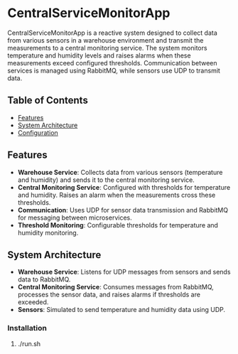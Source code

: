 # CentralServiceMonitorApp


CentralServiceMonitorApp is a reactive system designed to collect data from various sensors in a warehouse environment and transmit the measurements to a central monitoring service. The system monitors temperature and humidity levels and raises alarms when these measurements exceed configured thresholds. Communication between services is managed using RabbitMQ, while sensors use UDP to transmit data.

## Table of Contents

- [Features](#features)
- [System Architecture](#system-architecture)
- [Configuration](#configuration)

## Features

- **Warehouse Service**: Collects data from various sensors (temperature and humidity) and sends it to the central monitoring service.
- **Central Monitoring Service**: Configured with thresholds for temperature and humidity. Raises an alarm when the measurements cross these thresholds.
- **Communication**: Uses UDP for sensor data transmission and RabbitMQ for messaging between microservices.
- **Threshold Monitoring**: Configurable thresholds for temperature and humidity monitoring.


## System Architecture

- **Warehouse Service**: Listens for UDP messages from sensors and sends data to RabbitMQ.
- **Central Monitoring Service**: Consumes messages from RabbitMQ, processes the sensor data, and raises alarms if thresholds are exceeded.
- **Sensors**: Simulated to send temperature and humidity data using UDP.




### Installation

1. ./run.sh
